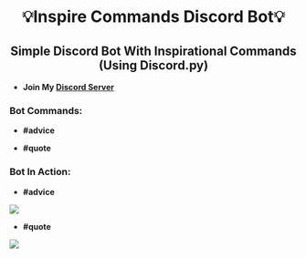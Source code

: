 <h1 align="center">💡Inspire Commands Discord Bot💡</h1>
<h2 align="center">Simple Discord Bot With Inspirational Commands (Using Discord.py)</h2>

- **Join My [Discord Server](https://discord.gg/nqgbAAkgzh)**

<h3 align="left">Bot Commands:</h3>

- **#advice**

- **#quote**

<h3 align="left">Bot In Action:</h3>

- **#advice**

<img align="center" src="https://cdn.discordapp.com/attachments/768015664287842314/1001168552172195971/Screenshot_2022-07-25_094529.png"/></a>

- **#quote**

<img align="center" src="https://cdn.discordapp.com/attachments/768015664287842314/1001168551773741081/Screenshot_2022-07-25_094518.png"/></a>


